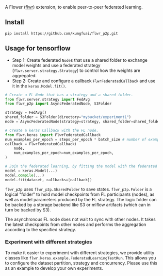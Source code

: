 A Flower ([flwr](https://flower.dev/)) extension, to enable peer-to-peer federated learning.

## Install

```
pip install https://github.com/kungfuai/flwr_p2p.git
```

## Usage for tensorflow

- Step 1: Create federated `Node`s that use a shared folder to exchange model weights and use a federated strategy (`flwr.server.strategy.Strategy`) to control how the weights are aggregated.
- Step 2: Create and configure a callback `FlwrFederatedCallback` and use it in the `keras.Model.fit()`.

```python
# Create a FL Node that has a strategy and a shared folder.
from flwr.server.strategy import FedAvg
from flwr_p2p import AsyncFederatedNode, S3Folder

strategy = FedAvg()
shared_folder = S3Folder(directory="mybucket/experiment1")
node = AsyncFederatedNode(strategy=strategy, shared_folder=shared_folder)

# Create a keras Callback with the FL node.
from flwr.keras import FlwrFederatedCallback
num_examples_per_epoch = steps_per_epoch * batch_size # number of examples used in each epoch
callback = FlwrFederatedCallback(
    node,
    num_examples_per_epoch=num_examples_per_epoch,
)

# Join the federated learning, by fitting the model with the federated callback.
model = keras.Model(...)
model.compile(...)
model.fit(dataset, callbacks=[callback])
```

`flwr_p2p` uses `flwr_p2p.SharedFolder` to save states. `flwr_p2p.Folder` is a logical "folder" to hold model checkpoints from FL participants (nodes), as well as model parameters produced by the FL strategy. The logic folder can be backed by a storage backend like S3 or mlflow artifacts (which can in turn be backed by S3).

The asynchronous FL node does not wait to sync with other nodes. It takes the latest
checkpoints from other nodes and performs the aggregation according to the specified strategy.

### Experiment with different strategies

To make it easier to experimemt with different strategies, we provide utility classes like `flwr.keras.example.FederatedLearningTestRun`. This allows you to configure the dataset partition, strategy and concurrency. Please use this as an example to develop your own experiments.
